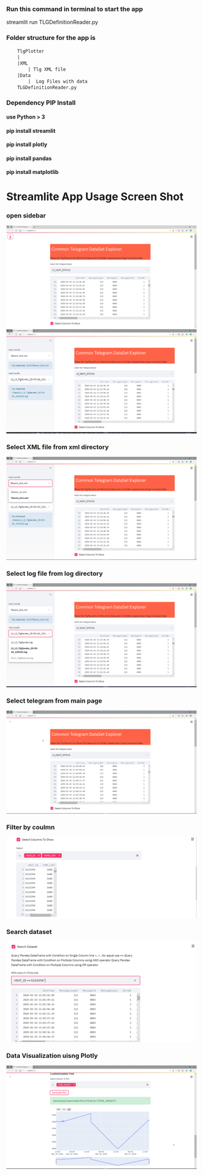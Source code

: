 ### Run this command in terminal to start the app 
streamlit run TLGDefinitionReader.py

### Folder structure for the app  is 

        TlgPlotter 
        |
        |XML
            | Tlg XML file 
        |Data
            |  Log Files with data 
        TLGDefinitionReader.py
        
### Dependency PIP Install 
#### use Python > 3
#### pip install streamlit
#### pip install plotly 
#### pip install pandas
#### pip install matplotlib

# Streamlite App Usage Screen Shot 

### open sidebar 
![Alt text](/Screenshot/sidebar1.png?raw=true "Open Side Bar")
![Alt text](/Screenshot/sidebar2.png?raw=true "Open Side Bar")
### Select XML file from xml directory
![Alt text](/Screenshot/sidebar3.png?raw=true "Open Side Bar")
### Select log file from log directory 
![Alt text](/Screenshot/sidebar4.png?raw=true "Open Side Bar")
### Select telegram from main page 
![Alt text](/Screenshot/main1.png?raw=true "Open Side Bar")
### Filter by coulmn 
![Alt text](/Screenshot/main2.png?raw=true "Open Side Bar")
### Search dataset 
![Alt text](/Screenshot/main3.png?raw=true "Open Side Bar")
### Data Visualization uisng Plotly 
![Alt text](/Screenshot/main4.png?raw=true "Open Side Bar")

